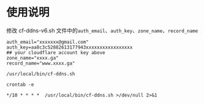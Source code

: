 # 使用说明
修改 cf-ddns-v6.sh 文件中的`auth_email`、`auth_key`、`zone_name`、`record_name`

```
auth_email="xxxxxxx@gmail.com"
auth_key=aa8c3c52882613177943xxxxxxxxxxxxxxxxx
## your cloudflare account key above
zone_name="xxxx.ga"
record_name="www.xxxx.ga"
```

`/usr/local/bin/cf-ddns.sh`

`crontab -e`

`
*/10 * * * *  /usr/local/bin/cf-ddns.sh >/dev/null 2>&1
`
